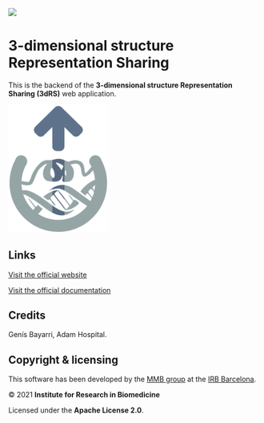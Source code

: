[![](https://readthedocs.org/projects/3dRS/badge/?version=latest)]()

# 3-dimensional structure Representation Sharing

This is the backend of the **3-dimensional structure Representation Sharing (3dRS)** web application.

<a href="https://mmb.irbbarcelona.org/3dRS"><img src="logo.png" alt="3dRS" width="200"/></a>

## Links

[Visit the official website](https://mmb.irbbarcelona.org/3dRS)

[Visit the official documentation]()

## Credits

Genís Bayarri, Adam Hospital.

## Copyright & licensing

This software has been developed by the [MMB group](https://mmb.irbbarcelona.org) at the [IRB Barcelona](https://irbbarcelona.org).

© 2021 **Institute for Research in Biomedicine**

Licensed under the **Apache License 2.0**.



